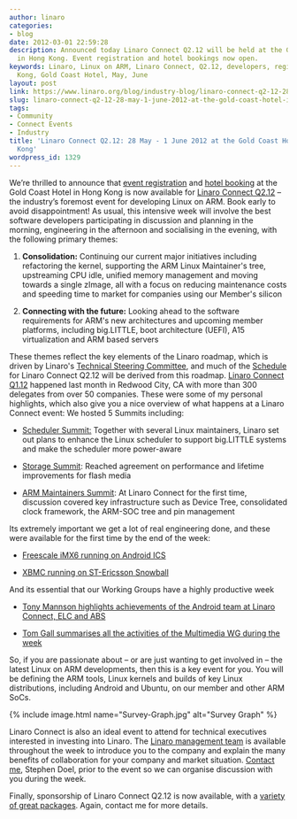 ```yaml
---
author: linaro
categories:
- blog
date: 2012-03-01 22:59:28
description: Announced today Linaro Connect Q2.12 will be held at the Gold Coast Hotel
  in Hong Kong. Event registration and hotel bookings now open.
keywords: Linaro, Linux on ARM, Linaro Connect, Q2.12, developers, registration, Hong
  Kong, Gold Coast Hotel, May, June
layout: post
link: https://www.linaro.org/blog/industry-blog/linaro-connect-q2-12-28-may-1-june-2012-at-the-gold-coast-hotel-in-hong-kong/
slug: linaro-connect-q2-12-28-may-1-june-2012-at-the-gold-coast-hotel-in-hong-kong
tags:
- Community
- Connect Events
- Industry
title: 'Linaro Connect Q2.12: 28 May - 1 June 2012 at the Gold Coast Hotel in Hong
  Kong'
wordpress_id: 1329
---
```


We’re thrilled to announce that [event registration](http://connect.linaro.org/attend/) and [hotel booking](http://connect.linaro.org/wp-content/uploads/2012/02/Hotel-Reservation-Form1.odt) at the Gold Coast Hotel in Hong Kong is now available for [Linaro Connect Q2.12](http://connect.linaro.org/events/event/linaro-connect-q2-12) – the industry’s foremost event for developing Linux on ARM. Book early to avoid disappointment!
As usual, this intensive week will involve the best software developers participating in discussion and planning in the morning, engineering in the afternoon and socialising in the evening, with the following primary themes:

  1. **Consolidation:** Continuing our current major initiatives including refactoring the kernel, supporting the ARM Linux Maintainer's tree, upstreaming CPU idle, unified memory management and moving towards a single zImage, all with a focus on reducing maintenance costs and speeding time to market for companies using our Member's silicon


  2. **Connecting with the future:** Looking ahead to the software requirements for ARM's new architectures and upcoming member platforms, including big.LITTLE, boot architecture (UEFI), A15 virtualization and ARM based servers

These themes reflect the key elements of the Linaro roadmap, which is driven by Linaro's [Technical Steering Committee](https://www.linaro.org/about/steering-committee), and much of the [Schedule](http://connect.linaro.org/events/event/linaro-connect-q212/#schedule) for Linaro Connect Q2.12 will be derived from this roadmap.
[Linaro Connect Q1.12](http://connect.linaro.org/resources/) happened last month in Redwood City, CA with more than 300 delegates from over 50 companies. These were some of my personal highlights, which also give you a nice overview of what happens at a Linaro Connect event:
We hosted 5 Summits including:

  * [Scheduler Summit:](https://wiki.linaro.org/WorkingGroups/PowerManagement/Resources) Together with several Linux maintainers, Linaro set out plans to enhance the Linux scheduler to support big.LITTLE systems and make the scheduler more power-aware


  * [Storage Summit](http://summit.linaro.org/lcq1-12/meeting/20093/linaro-kernel-q112-storage-mini-summit/): Reached agreement on performance and lifetime improvements for flash media


  * [ARM Maintainers Summit](http://summit.linaro.org/lcq1-12/meeting/20028/linaro-kernel-q112-maintainer-summit-1/): At Linaro Connect for the first time, discussion covered key infrastructure such as Device Tree, consolidated clock framework, the ARM-SOC tree and pin management


Its extremely important we get a lot of real engineering done, and these were available for the first time by the end of the week:


  * [Freescale iMX6 running on Android ICS](http://www.youtube.com/watch?v=_Nkg2EKh4lg&list=UUAl2MfCBjH5y0nIym0ujHfg&index=4&feature=plcp)


  * [XBMC running on ST-Ericsson Snowball](http://www.youtube.com/watch?v=14p-WOFAWWw&list=UUAl2MfCBjH5y0nIym0ujHfg&index=8&feature=plcp)


And its essential that our Working Groups have a highly productive week


  * [Tony Mannson highlights achievements of the Android team at Linaro Connect, ELC and ABS](https://www.linaro.org/2012/02/16/the-linaro-android-platform-team-period-feb-02-to-feb-16/)


  * [Tom Gall summarises all the activities of the Multimedia WG during the week](http://fullshovel.wordpress.com/2012/02/20/1q12-linaro-connect-afterglow/)



So, if you are passionate about – or are just wanting to get involved in – the latest Linux on ARM developments, then this is a key event for you. You will be defining the ARM tools, Linux kernels and builds of key Linux distributions, including Android and Ubuntu, on our member and other ARM SoCs.


{% include image.html name="Survey-Graph.jpg" alt="Survey Graph" %}


Linaro Connect is also an ideal event to attend for technical executives interested in investing into Linaro. The [Linaro management team](/about/) is available throughout the week to introduce you to the company and explain the many benefits of collaboration for your company and market situation. [Contact me](mailto:stephen.doel@linaro.org), Stephen Doel, prior to the event so we can organise discussion with you during the week.

Finally, sponsorship of Linaro Connect Q2.12 is now available, with a [variety of great packages](http://connect.linaro.org/sponsors/). Again, contact me for more details.